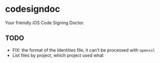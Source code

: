 # codesigndoc

Your friendly iOS Code Signing Doctor.

## TODO

- FIX: the format of the Identities file; it can't be processed with `openssl`
- List files by project, which project used what
